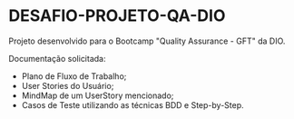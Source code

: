 # DESAFIO-PROJETO-QA-DIO

Projeto desenvolvido para o Bootcamp "Quality Assurance - GFT" da DIO.

Documentação solicitada:

* Plano de Fluxo de Trabalho;
* User Stories do Usuário;
* MindMap de um UserStory mencionado;
* Casos de Teste utilizando as técnicas BDD e Step-by-Step.
